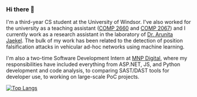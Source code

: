 ### Hi there 👋

I'm a third-year CS student at the University of Windsor. I've also worked for the university as a teaching assistant (<a href="https://uwindsorcss.github.io/wiki/courses/COMP-2660/overview">COMP 2660</a> and <a href="https://uwindsorcss.github.io/wiki/courses/COMP-2067/overview">COMP 2067</a>) and I currently work as a research assistant in the laboratory of <a href="https://www.uwindsor.ca/science/computerscience/1034/dr-arunita-jaekel">Dr. Arunita Jaekel</a>. The bulk of my work has been related to the detection of position falsification attacks in vehicular ad-hoc networks using machine learning. 

I'm also a two-time Software Development Intern at <a href="https://mnpdigital.ca">MNP Digital</a>, where my responsibilities have included everything from ASP.NET, JS, and Python development and code analysis, to comparing SAST/DAST tools for developer use, to working on large-scale PoC projects. 

[![Top Langs](https://github-readme-stats.vercel.app/api/top-langs/?username=hutzz&hide=shaderlab,hlsl&theme=dark&langs_count=8)](https://github.com/anuraghazra/github-readme-stats)

